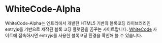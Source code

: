 # WhiteCode-Alpha
WhiteCode-Alpha는 엔트리에서 개발한 HTML5 기반의 블록코딩 라이브러리인 entryjs를 기반으로 제작된 블록 코딩 플랫폼을 꿈꾸는 사이트랍니다.
[WhiteCode](https://code.thoratica.tech) 사이트에 접속하시면 entryjs를 사용한 블록코딩 환경을 확인해 볼 수 있습니다.
